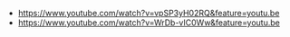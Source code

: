 
* https://www.youtube.com/watch?v=vpSP3yH02RQ&feature=youtu.be
* https://www.youtube.com/watch?v=WrDb-vIC0Ww&feature=youtu.be

